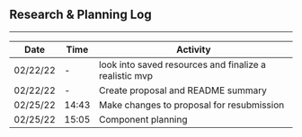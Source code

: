 ## Research & Planning Log
---
Date | Time | Activity
-----|------|---------
02/22/22| - |look into saved resources and finalize a realistic mvp
02/22/22| - |Create proposal and README summary
02/25/22|14:43|Make changes to proposal for resubmission
02/25/22|15:05|Component planning